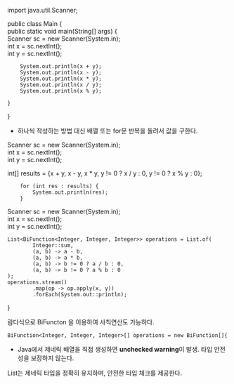 
import java.util.Scanner;  
  
public class Main {  
    public static void main(String[] args) {  
        Scanner sc = new Scanner(System.in);  
        int x = sc.nextInt();  
        int y = sc.nextInt();  
  
        System.out.println(x + y);  
        System.out.println(x - y);  
        System.out.println(x * y);  
        System.out.println(x / y);  
        System.out.println(x % y);  
  
    }  
}

* 하나씩 작성하는 방법 대신 배열 또는 for문 반복을 돌려서
값을 구한다.

Scanner sc = new Scanner(System.in);  
int x = sc.nextInt();  
int y = sc.nextInt(); 

int[] results = {x + y, x - y, x * y, y != 0 ? x / y : 0, y != 0 ? x % y : 0};
        
        for (int res : results) {
            System.out.println(res);
        }


Scanner sc = new Scanner(System.in);  
    int x = sc.nextInt();  
    int y = sc.nextInt();  
  
    List<BiFunction<Integer, Integer, Integer>> operations = List.of(  
            Integer::sum,  
            (a, b) -> a - b,  
            (a, b) -> a * b,  
            (a, b) -> b != 0 ? a / b : 0,  
            (a, b) -> b != 0 ? a % b : 0  
    );  
    operations.stream()  
            .map(op -> op.apply(x, y))  
            .forEach(System.out::println);  
}

람다식으로 BiFuncton 을 이용하여 사칙연산도 가능하다.


```
BiFunction<Integer, Integer, Integer>[] operations = new BiFunction[]{

```
* Java에서 제네릭 배열을 직접 생성하면 **unchecked warning**이 발생.
타입 안전성을 보장하지 않는다.


List는 
제네릭 타입을 정확히 유지하며, 안전한 타입 체크를 제공한다.


